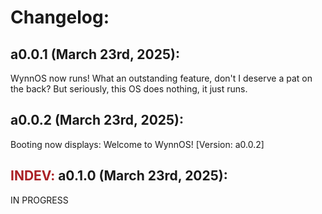 <h1>Changelog:</h1>
<h2>a0.0.1 (March 23rd, 2025):</h2>
<p>WynnOS now runs! What an outstanding feature, don't I deserve a pat on the back? But seriously, this OS does nothing, it just runs.</p>
<h2>a0.0.2 (March 23rd, 2025):</h2>
<p>Booting now displays: Welcome to WynnOS! [Version: a0.0.2]</p>
<h2><span style="color:#AA2025;">INDEV:</span> a0.1.0 (March 23rd, 2025):</h2>
<p>IN PROGRESS</p>
